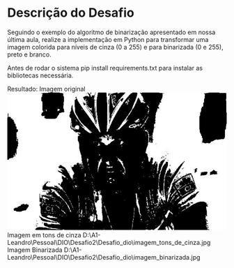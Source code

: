 <H1>Descrição do Desafio</H1>
Seguindo o exemplo do algoritmo de binarização apresentado em nossa última aula, realize a implementação em Python para transformar uma imagem colorida para níveis de cinza (0 a 255) e para binarizada (0 e 255), preto e branco.

Antes de rodar o sistema pip install requirements.txt para instalar as bibliotecas necessária.

Resultado:
Imagem original
<img src ='imagem_binarizada.jpg'>
Imagem em tons de cinza
D:\A1-Leandro\Pessoal\DIO\Desafio2\Desafio_dio\imagem_tons_de_cinza.jpg
Imagem Binarizada
D:\A1-Leandro\Pessoal\DIO\Desafio2\Desafio_dio\imagem_binarizada.jpg
